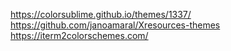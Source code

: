 https://colorsublime.github.io/themes/1337/
https://github.com/janoamaral/Xresources-themes
https://iterm2colorschemes.com/
